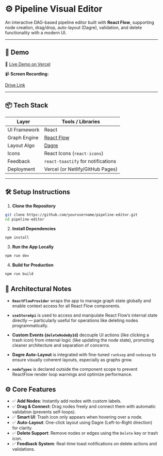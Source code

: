 # ⚙️ Pipeline Visual Editor

An interactive DAG-based pipeline editor built with **React Flow**, supporting node creation, drag/drop, auto-layout (Dagre), validation, and delete functionality with a modern UI.

---

## 🚀 Demo

🔗 [Live Demo on Vercel](https://nexstem-intern-assignment.vercel.app/)

📹 **Screen Recording:**  

[Drive Link](https://drive.google.com/file/d/1inmn6_YbXbdHtApIobAPG2t3NXoX0SOl/view?usp=sharing)



---

## 📦 Tech Stack

| Layer        | Tools / Libraries                              |
|--------------|-------------------------------------------------|
| UI Framework | React                                           |
| Graph Engine | [React Flow](https://reactflow.dev)             |
| Layout Algo  | [Dagre](https://github.com/dagrejs/dagre)       |
| Icons        | React Icons (`react-icons`)                     |
| Feedback     | `react-toastify` for notifications              |
| Deployment   | Vercel (or Netlify/GitHub Pages)                |

---

## 🛠️ Setup Instructions

1. **Clone the Repository**

```bash
git clone https://github.com/yourusername/pipeline-editor.git
cd pipeline-editor
```
2. **Install Dependencies**
```bash
npm install
```

3. **Run the App Locally**
```bash
npm run dev
```

4. **Build for Production**
```bash
npm run build
```

## 🧠 Architectural Notes

- **`ReactFlowProvider`** wraps the app to manage graph state globally and enable context access for all React Flow components.
  
- **`useStoreApi`** is used to access and manipulate React Flow’s internal state directly — particularly useful for operations like deleting nodes programmatically.
  
- **Custom Events (`deleteNodeById`)** decouple UI actions (like clicking a trash icon) from internal logic (like updating the node state), promoting cleaner architecture and separation of concerns.
  
- **Dagre Auto-Layout** is integrated with fine-tuned `ranksep` and `nodesep` to ensure visually coherent layouts, especially as graphs grow.
  
- **`nodeTypes`** is declared outside the component scope to prevent ReactFlow render loop warnings and optimize performance.


## ⚙️ Core Features

- ✅ **Add Nodes**: Instantly add nodes with custom labels.
- ✅ **Drag & Connect**: Drag nodes freely and connect them with automatic validation (prevents self-loops).
- ✅ **Smart UI**: Trash icon only appears when hovering over a node.
- ✅ **Auto-Layout**: One-click layout using Dagre (Left-to-Right direction) for clarity.
- ✅ **Delete Support**: Remove nodes or edges using the `Delete` key or trash icon.
- ✅ **Feedback System**: Real-time toast notifications on delete actions and validations.
